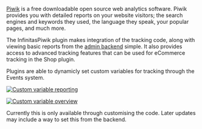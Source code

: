[Piwik](http://piwik.org/) is a free downloadable open source web analytics software. Piwik provides you with detailed reports on your website visitors; the search engines and keywords they used, the language they speak, your popular pages, and much more.

The InfinitasPiwik plugin makes integration of the tracking code, along with viewing basic reports from the [admin backend](/admin/infinitas\_piwik) simple. It also provides access to advanced tracking features that can be used for eCommerce tracking in the Shop plugin.

Plugins are able to dynamicly set custom variables for tracking through the Events system.

[![](http://assets.infinitas-cms.org/docs/Plugins/InfinitasPiwik/custom-variables-reports.png "Custom variable reporting")](http://assets.infinitas-cms.org/docs/Plugins/InfinitasPiwik/custom-variables-reports.png)

[![](http://assets.infinitas-cms.org/docs/Plugins/InfinitasPiwik/custom-variables-overview.png "Custom variable overview")](http://assets.infinitas-cms.org/docs/Plugins/InfinitasPiwik/custom-variables-overview.png)

Currently this is only available through customising the code. Later updates may include a way to set this from the backend.